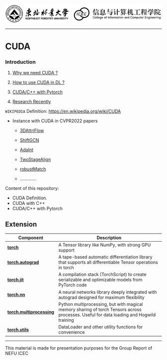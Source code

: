 <img src="/pics/logo.png" width="950px"> 


--------------------------------------------------------------------------------

# CUDA

### Introduction

1. [Why we need CUDA ?](https://github.com/moulelin/CUDA-NEFU/wiki/CUDA-Definition)
   
2. [How to use CUDA in DL ?](https://github.com/moulelin/CUDA-NEFU/wiki/CUDA-Grammar)

3. [CUDA/C++ with Pytorch](https://github.com/moulelin/CUDA-NEFU/wiki/CUDA-Pytorch)

4. [Research Recently](https://github.com/moulelin/CUDA-NEFU/wiki/CUDA-Research)
   


`WIKIPEDIA` Definition: https://en.wikipedia.org/wiki/CUDA



- Instance with CUDA in CVPR2022 papers
  
  - [3DAttriFlow](https://github.com/fatPeter/ThreeDAC)
  
  - [ShiftGCN](https://github.com/kchengiva/Shift-GCN)
  
  - [AdaInt
  ](https://github.com/imcharlesy/adaint)
  
  - [TwoStageAlign](https://github.com/guoshi28/2stagealign)
  
  - [robustMatch](https://github.com/thinklab-sjtu/robustmatch)
  
  - .............
  
Content of this repository:

- CUDA Definition. 
- CUDA with C++
- CUDA/C++ with Pytorch

## Extension

| Component | Description |
| ---- | --- |
| [**torch**](https://pytorch.org/docs/stable/torch.html) | A Tensor library like NumPy, with strong GPU support |
| [**torch.autograd**](https://pytorch.org/docs/stable/autograd.html) | A tape-based automatic differentiation library that supports all differentiable Tensor operations in torch |
| [**torch.jit**](https://pytorch.org/docs/stable/jit.html) | A compilation stack (TorchScript) to create serializable and optimizable models from PyTorch code  |
| [**torch.nn**](https://pytorch.org/docs/stable/nn.html) | A neural networks library deeply integrated with autograd designed for maximum flexibility |
| [**torch.multiprocessing**](https://pytorch.org/docs/stable/multiprocessing.html) | Python multiprocessing, but with magical memory sharing of torch Tensors across processes. Useful for data loading and Hogwild training |
| [**torch.utils**](https://pytorch.org/docs/stable/data.html) | DataLoader and other utility functions for convenience |



--------------------------------------------------------------------------------
This material is made for presentation purposes for the Group Report of NEFU ICEC






